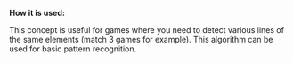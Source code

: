 **How it is used:**

This concept is useful for games where you need to detect various lines of the same elements (match 3 games for example).
This algorithm can be used for basic pattern recognition.
